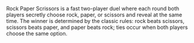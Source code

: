 Rock Paper Scrissors is a fast two-player duel where each round both players secretly choose rock, paper, or scissors and reveal at the same time. The winner is determined by the classic rules: rock beats scissors, scissors beats paper, and paper beats rock; ties occur when both players choose the same option.